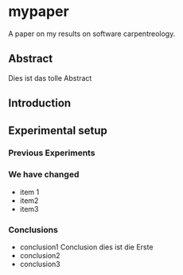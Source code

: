 # mypaper
A paper on my results on software carpentreology.

## Abstract
Dies ist das tolle Abstract
## Introduction

## Experimental setup
### Previous Experiments
### We have changed
- item 1
- item2
- item3
### Conclusions
- conclusion1
Conclusion dies ist die Erste
- conclusion2
- conclusion3

